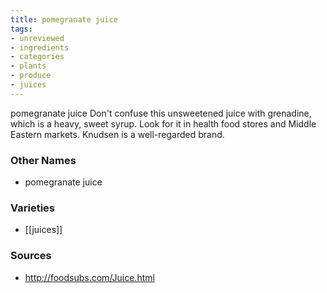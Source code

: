 ```yaml
---
title: pomegranate juice
tags:
- unreviewed
- ingredients
- categories
- plants
- produce
- juices
---
```

pomegranate juice Don't confuse this unsweetened juice with grenadine, which is a heavy, sweet syrup. Look for it in health food stores and Middle Eastern markets. Knudsen is a well-regarded brand.

### Other Names

* pomegranate juice

### Varieties

* [[juices]]

### Sources
* http://foodsubs.com/Juice.html
